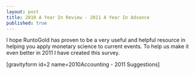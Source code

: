 ```yaml
---
layout: post
title: 2010 A Year In Review - 2011 A Year In Advance
published: true
---
```

<p>I hope RuntoGold has proven to be a very useful and helpful resource in helping you apply monetary science to current events. To help us make it even better in 2011 I have created this survey.</p>
<p>[gravityform id=2 name=2010Accounting - 2011 Suggestions]</p>
